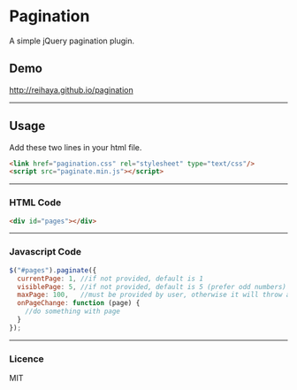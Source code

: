 # Pagination

A simple jQuery pagination plugin.

## Demo

http://reihaya.github.io/pagination

--------------------------------

## Usage

Add these two lines in your html file.

``` html
<link href="pagination.css" rel="stylesheet" type="text/css"/>
<script src="paginate.min.js"></script>
```

--------------------------------

### HTML Code
``` html
<div id="pages"></div>
```

--------------------------------

### Javascript Code
``` javascript
$("#pages").paginate({
  currentPage: 1, //if not provided, default is 1
  visiblePage: 5, //if not provided, default is 5 (prefer odd numbers)
  maxPage: 100,   //must be provided by user, otherwise it will throw an error
  onPageChange: function (page) {
    //do something with page
  }
});
```

--------------------------------

### Licence

MIT
